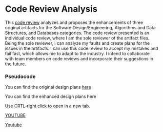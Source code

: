# Code Review Analysis

This [code review](https://www.youtube.com/watch?v=IWou8g_Eeg4) analyzes and proposes the enhancements of three original artifacts for the Software Design/Engineering, Algorithms and Data Structures, and Databases categories. The code review presented is an individual code review, where I am the sole reviewer of the artifact files. Being the sole reviewer, I can analyze my faults and create plans for the issues in the artifacts. I can use this code review to accept my mistakes and fail fast, which allows me to adapt to the industry. I intend to collaborate with team members on code reviews and incorporate their suggestions in the future. 


### Pseudocode
You can find the original design plans [here](https://github.com/GalarianRapidash2345/Code-Review/blob/main/OldPseudocode.md)

You can find the enhanced design plans here






Use CRTL-right click to open in a new tab.

<a href="https://www.youtube.com/watch?v=IWou8g_Eeg4" target="_blank">YOUTUBE</a>



  [Youtube](https://www.youtube.com/watch?v=IWou8g_Eeg4)


